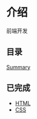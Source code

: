 # 介绍

前端开发

## 目录

[Summary](SUMMARY.md)

## 已完成

* [HTML](markup/html/README.md)
* [CSS](style/css/README.md)